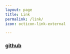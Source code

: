 ```yaml
---
layout: page
title: Link
permalink: /link/
icon: octicon-link-external

---
```


### [github](https://github.com/linuxxiaoyu/linuxxiaoyu.github.io)
